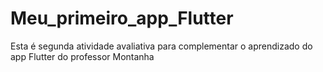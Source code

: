 # Meu_primeiro_app_Flutter
Esta é segunda atividade avaliativa para complementar o aprendizado do app Flutter do professor Montanha
